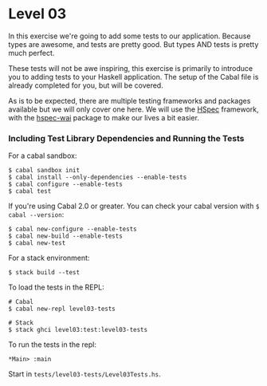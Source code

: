 # Level 03

In this exercise we're going to add some tests to our application. Because types
are awesome, and tests are pretty good. But types AND tests is pretty much
perfect.

These tests will not be awe inspiring, this exercise is primarily to introduce
you to adding tests to your Haskell application. The setup of the Cabal file is
already completed for you, but will be covered.

As is to be expected, there are multiple testing frameworks and packages
available but we will only cover one here. We will use the [HSpec] framework,
with the [hspec-wai] package to make our lives a bit easier.

### Including Test Library Dependencies and Running the Tests

For a cabal sandbox:

```shell
$ cabal sandbox init
$ cabal install --only-dependencies --enable-tests
$ cabal configure --enable-tests
$ cabal test
```

If you're using Cabal 2.0 or greater. You can check your cabal version with `$ cabal --version`:

```shell
$ cabal new-configure --enable-tests
$ cabal new-build --enable-tests
$ cabal new-test
```

For a stack environment:

```shell
$ stack build --test
```

To load the tests in the REPL:

```shell
# Cabal
$ cabal new-repl level03-tests

# Stack
$ stack ghci level03:test:level03-tests
```

To run the tests in the repl:

```shell
*Main> :main
```

Start in ``tests/level03-tests/Level03Tests.hs``.

[HSpec]: (http://hspec.github.io/)
[hspec-wai]: (https://hackage.haskell.org/package/hspec-wai)
[doctest]: (https://hackage.haskell.org/package/doctest)
